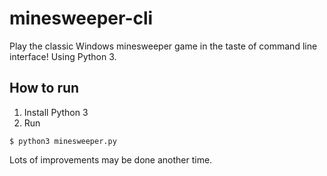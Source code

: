 # minesweeper-cli

Play the classic Windows minesweeper game in the taste of command line interface!
Using Python 3.

## How to run
1. Install Python 3
2. Run
```
$ python3 minesweeper.py
```

Lots of improvements may be done another time.
